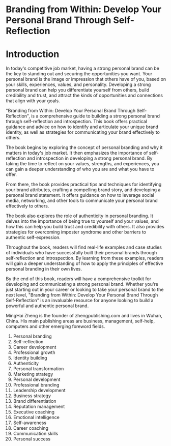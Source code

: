 # Branding from Within: Develop Your Personal Brand Through Self-Reflection

# Introduction

In today's competitive job market, having a strong personal brand can be the key to standing out and securing the opportunities you want. Your personal brand is the image or impression that others have of you, based on your skills, experiences, values, and personality. Developing a strong personal brand can help you differentiate yourself from others, build credibility and trust, and attract the kinds of opportunities and connections that align with your goals.

"Branding from Within: Develop Your Personal Brand Through Self-Reflection", is a comprehensive guide to building a strong personal brand through self-reflection and introspection. This book offers practical guidance and advice on how to identify and articulate your unique brand identity, as well as strategies for communicating your brand effectively to others.

The book begins by exploring the concept of personal branding and why it matters in today's job market. It then emphasizes the importance of self-reflection and introspection in developing a strong personal brand. By taking the time to reflect on your values, strengths, and experiences, you can gain a deeper understanding of who you are and what you have to offer.

From there, the book provides practical tips and techniques for identifying your brand attributes, crafting a compelling brand story, and developing a personal brand statement. It offers guidance on how to leverage social media, networking, and other tools to communicate your personal brand effectively to others.

The book also explores the role of authenticity in personal branding. It delves into the importance of being true to yourself and your values, and how this can help you build trust and credibility with others. It also provides strategies for overcoming imposter syndrome and other barriers to authentic self-expression.

Throughout the book, readers will find real-life examples and case studies of individuals who have successfully built their personal brands through self-reflection and introspection. By learning from these examples, readers will gain a deeper understanding of how to apply the principles of effective personal branding in their own lives.

By the end of this book, readers will have a comprehensive toolkit for developing and communicating a strong personal brand. Whether you're just starting out in your career or looking to take your personal brand to the next level, "Branding from Within: Develop Your Personal Brand Through Self-Reflection" is an invaluable resource for anyone looking to build a powerful and authentic personal brand.

MingHai Zheng is the founder of zhengpublishing.com and lives in Wuhan, China. His main publishing areas are business, management, self-help, computers and other emerging foreword fields.


1. Personal branding
2. Self-reflection
3. Career development
4. Professional growth
5. Identity building
6. Authenticity
7. Personal transformation
8. Marketing strategy
9. Personal development
10. Professional branding
11. Leadership development
12. Business strategy
13. Brand differentiation
14. Reputation management
15. Executive coaching
16. Emotional intelligence
17. Self-awareness
18. Career coaching
19. Communication skills
20. Personal success

